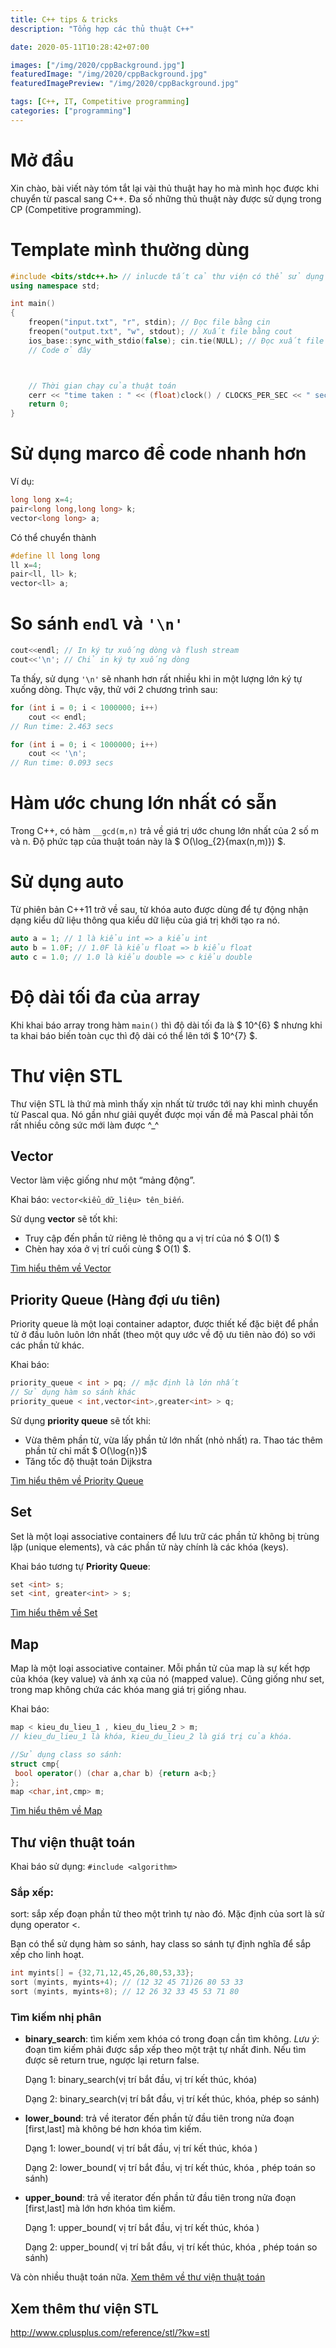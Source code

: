 ```yaml
---
title: C++ tips & tricks
description: "Tổng hợp các thủ thuật C++"

date: 2020-05-11T10:28:42+07:00

images: ["/img/2020/cppBackground.jpg"]
featuredImage: "/img/2020/cppBackground.jpg"
featuredImagePreview: "/img/2020/cppBackground.jpg"

tags: [C++, IT, Competitive programming]
categories: ["programming"]
---
```


<!--more-->

# Mở đầu

Xin chào, bài viết này tóm tắt lại vài thủ thuật hay ho mà mình học được khi chuyển từ pascal sang C++. Đa số những thủ thuật này được sử dụng trong CP (Competitive programming).

# Template mình thường dùng

```cpp
#include <bits/stdc++.h> // inlucde tất cả thư viện có thể sử dụng khi đi CP
using namespace std;

int main()
{
    freopen("input.txt", "r", stdin); // Đọc file bằng cin
    freopen("output.txt", "w", stdout); // Xuất file bằng cout
    ios_base::sync_with_stdio(false); cin.tie(NULL); // Đọc xuất file nhanh
    // Code ở đây



    // Thời gian chạy của thuật toán
    cerr << "time taken : " << (float)clock() / CLOCKS_PER_SEC << " secs \n";
    return 0;
}
```

# Sử dụng marco để code nhanh hơn

Ví dụ:

```cpp
long long x=4;
pair<long long,long long> k;
vector<long long> a;
```

Có thể chuyển thành

```cpp
#define ll long long
ll x=4;
pair<ll, ll> k;
vector<ll> a;
```

# So sánh `endl` và `'\n'`

```cpp
cout<<endl; // In ký tự xuống dòng và flush stream
cout<<'\n'; // Chỉ in ký tự xuống dòng
```

Ta thấy, sử dụng `'\n'` sẽ nhanh hơn rất nhiều khi in một lượng lớn ký tự xuống dòng.
Thực vậy, thử với 2 chương trình sau:

```cpp
for (int i = 0; i < 1000000; i++)
    cout << endl;
// Run time: 2.463 secs
```

```cpp
for (int i = 0; i < 1000000; i++)
    cout << '\n';
// Run time: 0.093 secs
```

# Hàm ước chung lớn nhất có sẵn

Trong C++, có hàm `__gcd(m,n)` trả về giá trị ước chung lớn nhất của 2 số m và n. Độ phức tạp của thuật toán này là $ O(\log_{2}{max(n,m)}) $.

# Sử dụng auto

Từ phiên bản C++11 trở về sau, từ khóa auto được dùng để tự động nhận dạng kiểu dữ liệu thông qua kiểu dữ liệu của giá trị khởi tạo ra nó.

```cpp
auto a = 1; // 1 là kiểu int => a kiểu int
auto b = 1.0F; // 1.0F là kiểu float => b kiểu float
auto c = 1.0; // 1.0 là kiểu double => c kiểu double
```

# Độ dài tối đa của array

Khi khai báo array trong hàm `main()` thì độ dài tối đa là $ 10^{6} $ nhưng khi ta khai báo biến toàn cục thì độ dài có thể lên tới $ 10^{7} $.

# Thư viện STL

Thư viện STL là thứ mà mình thấy xịn nhất từ trước tới nay khi mình chuyển từ Pascal qua. Nó gần như giải quyết được mọi vấn đề mà Pascal phải tốn rất nhiều công sức mới làm được ^\_^

## Vector

Vector làm việc giống như một “mảng động”.

Khai báo: `vector<kiểu_dữ_liệu> tên_biến`.

Sử dụng **vector** sẽ tốt khi:

- Truy cập đến phần tử riêng lẻ thông qu a vị trí của nó $ O(1) $
- Chèn hay xóa ở vị trí cuối cùng $ O(1) $.

[Tìm hiểu thêm về Vector](http://www.cplusplus.com/reference/vector/vector/)

## Priority Queue (Hàng đợi ưu tiên)

Priority queue là một loại container adaptor, được thiết kế đặc biệt để phần tử ở đầu luôn luôn lớn nhất (theo một quy ước về độ ưu tiên nào đó) so với các phần tử khác.

Khai báo:

```cpp
priority_queue < int > pq; // mặc định là lớn nhất
// Sử dụng hàm so sánh khác
priority_queue < int,vector<int>,greater<int> > q;
```

Sử dụng **priority queue** sẽ tốt khi:

- Vừa thêm phần từ, vừa lấy phần tử lớn nhất (nhỏ nhất) ra. Thao tác thêm phần tử chỉ mất $ O(\log{n})$
- Tăng tốc độ thuật toán Dijkstra

[Tìm hiểu thêm về Priority Queue](http://www.cplusplus.com/reference/queue/priority_queue/)

## Set

Set là một loại associative containers để lưu trữ các phần tử không bị trùng lặp (unique elements), và các phần tử này chính là các khóa (keys).

Khai báo tương tự **Priority Queue**:

```cpp
set <int> s;
set <int, greater<int> > s;
```

[Tìm hiểu thêm về Set](http://www.cplusplus.com/reference/set/set/?kw=set)

## Map

Map là một loại associative container. Mỗi phần tử của map là sự kết hợp của khóa (key value) và ánh xạ của nó (mapped value). Cũng giống như set, trong map không chứa các khóa mang giá trị giống nhau.

Khai báo:

```cpp
map < kieu_du_lieu_1 , kieu_du_lieu_2 > m;
// kieu_du_lieu_1 là khóa, kieu_du_lieu_2 là giá trị của khóa.

//Sử dụng class so sánh:
struct cmp{
 bool operator() (char a,char b) {return a<b;}
};
map <char,int,cmp> m;
```

[Tìm hiểu thêm về Map](http://www.cplusplus.com/reference/map/map/?kw=map)

## Thư viện thuật toán

Khai báo sử dụng: `#include <algorithm>`

### Sắp xếp:

sort: sắp xếp đoạn phần tử theo một trình tự nào đó. Mặc định của sort là sử dụng operator <.

Bạn có thể sử dụng hàm so sánh, hay class so sánh tự định nghĩa để sắp xếp cho linh hoạt.

```cpp
int myints[] = {32,71,12,45,26,80,53,33};
sort (myints, myints+4); // (12 32 45 71)26 80 53 33
sort (myints, myints+8); // 12 26 32 33 45 53 71 80
```

### Tìm kiếm nhị phân

- **binary_search**: tìm kiếm xem khóa có trong đoạn cần tìm không. _Lưu ý_: đoạn tìm kiếm phải được sắp xếp theo một trật tự nhất đinh. Nếu tìm được sẽ return true, ngược lại return false.

  Dạng 1: binary_search(vị trí bắt đầu, vị trí kết thúc, khóa)

  Dạng 2: binary_search(vị trí bắt đầu, vị trí kết thúc, khóa, phép so sánh)

- **lower_bound**: trả về iterator đến phần tử đầu tiên trong nửa đoạn [first,last] mà không bé hơn khóa tìm kiếm.

  Dạng 1: lower_bound( vị trí bắt đầu, vị trí kết thúc, khóa )

  Dạng 2: lower_bound( vị trí bắt đầu, vị trí kết thúc, khóa , phép toán so sánh)

- **upper_bound**: trả về iterator đến phần tử đầu tiên trong nửa đoạn [first,last] mà lớn hơn khóa tìm kiếm.

  Dạng 1: upper_bound( vị trí bắt đầu, vị trí kết thúc, khóa )

  Dạng 2: upper_bound( vị trí bắt đầu, vị trí kết thúc, khóa , phép toán so sánh)

Và còn nhiều thuật toán nữa.
[Xem thêm về thư viện thuật toán](http://www.cplusplus.com/reference/algorithm/)

## Xem thêm thư viện STL

http://www.cplusplus.com/reference/stl/?kw=stl
